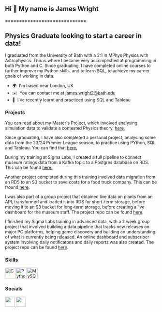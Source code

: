 <!--
**james-plw/james-plw** is a ✨ _special_ ✨ repository because its `README.md` (this file) appears on your GitHub profile.

Here are some ideas to get you started:

- 🔭 I’m currently working on ...
- 🌱 I’m currently learning ...
- 👯 I’m looking to collaborate on ...
- 🤔 I’m looking for help with ...
- 💬 Ask me about ...
- 📫 How to reach me: ...
- 😄 Pronouns: ...
- ⚡ Fun fact: ...
-->
## Hi 👋 My name is James Wright
=============================

Physics Graduate looking to start a career in data!
------------------------------------------------------------

I graduated from the University of Bath with a 2:1 in MPhys Physics with Astrophysics. This is where I became very accomplished at programming in both Python and C. Since graduating, I have completed online courses to further improve my Python skills, and to learn SQL, to achieve my career goals of working in data.

* 🌍  I'm based near London, UK
* ✉️  You can contact me at [james.wright2@bath.edu](mailto:james.wright2@bath.edu)
* 🧠  I've recently learnt and practiced using SQL and Tableau

### Projects

You can read about my Master's Project, which involved analysing simulation data to validate a contested Physics theory, [here.](https://github.com/james-plw/james-plw/blob/main/Physics%20Master's%20Project)

Since graduating, I have also completed a personal project, analysing some data from the 23/24 Premier League season, to practice using PYthon, SQL and Tableau. You can find that [here.](https://github.com/james-plw/james-plw/tree/main/Football%20Data%20Analysis%20Project)

During my training at Sigma Labs, I created a full pipeline to connect museum ratings data from a Kafka topic to a Postgres database on RDS. This can be found [here.](https://github.com/james-plw/museum-advanced-data-project)

Another project completed during this training involved data migration from an RDS to an S3 bucket to save costs for a food truck company. This can be fround [here](https://github.com/james-plw/trucks-advanced-data-project).

I was also part of a group project that obtained live data on plants from an API, transformed and loaded it into RDS for short-term storage, before moving it to an S3 bucket for long-term storage, before creating a live dashboard for the museum staff. The project repo can be found [here](https://github.com/mercuridi/Coursework-W13-LMNH).

I finished my Sigma Labs training in advanced data, with a 2 week group project that involved building a data pipeline that tracks new releases on major PC platforms, helping game discovery and building an understanding of what is currently being released. An online dashboard and subscriber system involving daily notificatons and daily reports was also created. The project repo can be found [here](https://github.com/JKTapper/Week-14-Game-Tracker-Project).



### Skills


<p align="left">
<a href="https://docs.microsoft.com/en-us/cpp/?view=msvc-170" target="_blank" rel="noreferrer"><img src="https://raw.githubusercontent.com/danielcranney/readme-generator/main/public/icons/skills/c-colored.svg" width="36" height="36" alt="C" /></a><a href="https://www.python.org/" target="_blank" rel="noreferrer"><img src="https://raw.githubusercontent.com/danielcranney/readme-generator/main/public/icons/skills/python-colored.svg" width="36" height="36" alt="Python" /></a><a href="https://www.mysql.com/" target="_blank" rel="noreferrer"><img src="https://raw.githubusercontent.com/danielcranney/readme-generator/main/public/icons/skills/mysql-colored.svg" width="36" height="36" alt="MySQL" /></a>
</p>


### Socials

<p align="left"> <a href="https://www.github.com/james-plw" target="_blank" rel="noreferrer"> <picture> <source media="(prefers-color-scheme: dark)" srcset="https://raw.githubusercontent.com/danielcranney/readme-generator/main/public/icons/socials/github-dark.svg" /> <source media="(prefers-color-scheme: light)" srcset="https://raw.githubusercontent.com/danielcranney/readme-generator/main/public/icons/socials/github.svg" /> <img src="https://raw.githubusercontent.com/danielcranney/readme-generator/main/public/icons/socials/github.svg" width="32" height="32" /> </picture> </a> <a href="https://www.linkedin.com/in/james-wright-245497286/" target="_blank" rel="noreferrer"> <picture> <source media="(prefers-color-scheme: dark)" srcset="https://raw.githubusercontent.com/danielcranney/readme-generator/main/public/icons/socials/linkedin-dark.svg" /> <source media="(prefers-color-scheme: light)" srcset="https://raw.githubusercontent.com/danielcranney/readme-generator/main/public/icons/socials/linkedin.svg" /> <img src="https://raw.githubusercontent.com/danielcranney/readme-generator/main/public/icons/socials/linkedin.svg" width="32" height="32" /> </picture> </a></p>
